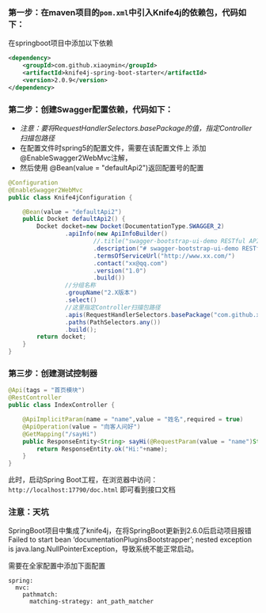 

### 第一步：在maven项目的`pom.xml`中引入Knife4j的依赖包，代码如下：

在springboot项目中添加以下依赖

```xml
<dependency>
    <groupId>com.github.xiaoymin</groupId>
    <artifactId>knife4j-spring-boot-starter</artifactId>
    <version>2.0.9</version>
</dependency>
```

### 第二步：创建Swagger配置依赖，代码如下：

- *注意：要将RequestHandlerSelectors.basePackage的值，指定Controller扫描包路径*
- 在配置文件时spring5的配置文件，需要在该配置文件上 添加@EnableSwagger2WebMvc注解，
- 然后使用 @Bean(value = "defaultApi2")返回配置号的配置

```java
@Configuration
@EnableSwagger2WebMvc
public class Knife4jConfiguration {

    @Bean(value = "defaultApi2")
    public Docket defaultApi2() {
        Docket docket=new Docket(DocumentationType.SWAGGER_2)
                .apiInfo(new ApiInfoBuilder()
                        //.title("swagger-bootstrap-ui-demo RESTful APIs")
                        .description("# swagger-bootstrap-ui-demo RESTful APIs")
                        .termsOfServiceUrl("http://www.xx.com/")
                        .contact("xx@qq.com")
                        .version("1.0")
                        .build())
                //分组名称
                .groupName("2.X版本")
                .select()
                //这里指定Controller扫描包路径
                .apis(RequestHandlerSelectors.basePackage("com.github.xiaoymin.knife4j.controller"))
                .paths(PathSelectors.any())
                .build();
        return docket;
    }
}
```

### 第三步：创建测试控制器

```java
@Api(tags = "首页模块")
@RestController
public class IndexController {

    @ApiImplicitParam(name = "name",value = "姓名",required = true)
    @ApiOperation(value = "向客人问好")
    @GetMapping("/sayHi")
    public ResponseEntity<String> sayHi(@RequestParam(value = "name")String name){
        return ResponseEntity.ok("Hi:"+name);
    }
}
```

此时，启动Spring Boot工程，在浏览器中访问：`http://localhost:17790/doc.html` 即可看到接口文档

### 注意：天坑

SpringBoot项目中集成了knife4j，在将SpringBoot更新到2.6.0后启动项目报错 Failed to start bean ‘documentationPluginsBootstrapper’; nested exception is java.lang.NullPointerException，导致系统不能正常启动。



需要在全家配置中添加下面配置

```
spring:
  mvc:
    pathmatch:
      matching-strategy: ant_path_matcher
```
